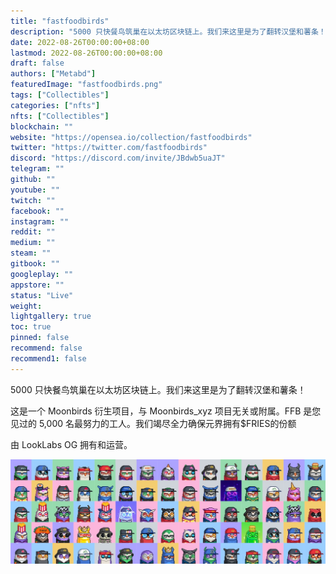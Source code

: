 ```yaml
---
title: "fastfoodbirds"
description: "5000 只快餐鸟筑巢在以太坊区块链上。我们来这里是为了翻转汉堡和薯条！"
date: 2022-08-26T00:00:00+08:00
lastmod: 2022-08-26T00:00:00+08:00
draft: false
authors: ["Metabd"]
featuredImage: "fastfoodbirds.png"
tags: ["Collectibles"]
categories: ["nfts"]
nfts: ["Collectibles"]
blockchain: ""
website: "https://opensea.io/collection/fastfoodbirds"
twitter: "https://twitter.com/fastfoodbirds"
discord: "https://discord.com/invite/JBdwb5uaJT"
telegram: ""
github: ""
youtube: ""
twitch: ""
facebook: ""
instagram: ""
reddit: ""
medium: ""
steam: ""
gitbook: ""
googleplay: ""
appstore: ""
status: "Live"
weight: 
lightgallery: true
toc: true
pinned: false
recommend: false
recommend1: false
---
```

5000 只快餐鸟筑巢在以太坊区块链上。我们来这里是为了翻转汉堡和薯条！

这是一个 Moonbirds 衍生项目，与 Moonbirds_xyz 项目无关或附属。FFB 是您见过的 5,000 名最努力的工人。我们竭尽全力确保元界拥有$FRIES的份额

由 LookLabs OG 拥有和运营。

![nft](232343443.jpg)
